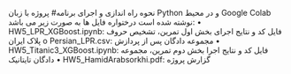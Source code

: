 نحوه راه اندازی و اجرای برنامه# 
پروژه با زبان Python  و در محیط Google Colab نوشته شده است درختواره فایل ها به صورت زیر می باشد:
•	HW5_LPR_XGBoost.ipynb: فایل کد و نتایج اجرای بخش اول تمرین، تشخیص حروف پلاک ایران
o	Persian_LPR.csv: مجموعه دادگان پس از پردازش
•	HW5_Titanic3_XGBoost.ipynb: فایل کد و نتایج اجرا بخش دوم تمرین، مجموعه دادگان تایتانیک 
•	HW5_HamidArabsorkhi.pdf: گزارش پروژه
